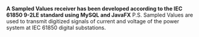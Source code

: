 **A Sampled Values receiver has been developed according to the IEC 61850 9-2LE standard using MySQL and JavaFX**
P.S. Sampled Values are used to transmit digitized signals of current and voltage of the power system at IEC 61850 digital substations.
